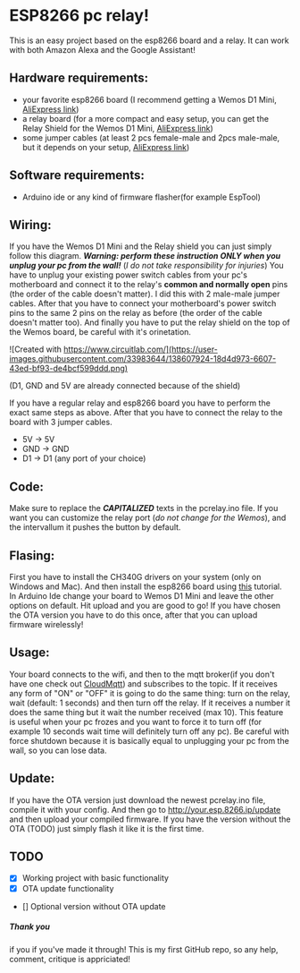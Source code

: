 # ESP8266 pc relay!
This is an easy project based on the esp8266 board and a relay. It can work with both Amazon Alexa and the Google Assistant!
## Hardware requirements:
- your favorite esp8266 board (I recommend getting a Wemos D1 Mini, [AliExpress link](https://www.aliexpress.com/wholesale?catId=0&initiative_id=SB_20211024110219&SearchText=wemos+d1+mini))
- a relay board (for a more compact and easy setup, you can get the Relay Shield for the Wemos D1 Mini, [AliExpress link](https://www.aliexpress.com/wholesale?catId=0&initiative_id=SB_20211024110238&SearchText=wemos+d1+mini+relay+shield))
- some jumper cables (at least 2 pcs female-male and 2pcs male-male, but it depends on your setup, [AliExpress link](https://www.aliexpress.com/wholesale?catId=0&initiative_id=SB_20211024110311&SearchText=jumper+cables))

## Software requirements:
- Arduino ide or any kind of firmware flasher(for example EspTool)

## Wiring:
If you have the Wemos D1 Mini and the Relay shield you can just simply follow this diagram. ***Warning: perform these instruction ONLY when you unplug your pc from the wall!*** (*I do not take responsibility for injuries*) You have to unplug your existing power switch cables from your pc's motherboard and connect it to the relay's **common and normally open** pins (the order of the cable doesn't matter). I did this with 2 male-male jumper cables. After that you have to connect your motherboard's power switch pins to the same 2 pins on the relay as before (the order of the cable doesn't matter too). And finally you have to put the relay shield on the top of the Wemos board, be careful with it's orinetation.

![Created with https://www.circuitlab.com/](https://user-images.githubusercontent.com/33983644/138607924-18d4d973-6607-43ed-bf93-de4bcf599ddd.png)

(D1, GND and 5V are already connected because of the shield)

If you have a regular relay and esp8266 board you have to perform the exact same steps as above. After that you have to connect the relay to the board with 3 jumper cables.
- 5V -> 5V
- GND -> GND
- D1 -> D1 (any port of your choice)

## Code:
Make sure to replace the ***CAPITALIZED*** texts in the pcrelay.ino file. If you want you can customize the relay port (*do not change for the Wemos*), and the intervallum it pushes the button by default.

## Flasing:
First you have to install the CH340G drivers on your system (only on Windows and Mac). And then install the esp8266 board using [this](https://github.com/esp8266/Arduino) tutorial. In Arduino Ide change your board to Wemos D1 Mini and leave the other options on default. Hit upload and you are good to go! If you have chosen the OTA version you have to do this once, after that you can upload firmware wirelessly!

## Usage:
Your board connects to the wifi, and then to the mqtt broker(if you don't have one check out [CloudMqtt](https://www.cloudmqtt.com/)) and subscribes to the topic. If it receives any form of "ON" or "OFF" it is going to do the same thing: turn on the relay, wait (default: 1 seconds) and then turn off the relay. If it receives a number it does the same thing but it wait the number received (max 10). This feature is useful when your pc frozes and you want to force it to turn off (for example 10 seconds wait time will definitely turn off any pc). Be careful with force shutdown because it is basically equal to unplugging your pc from the wall, so you can lose data.

## Update:
If you have the OTA version just download the newest pcrelay.ino file, compile it with your config. And then go to http://your.esp.8266.ip/update and then upload your compiled firmware. If you have the version without the OTA (TODO) just simply flash it like it is the first time.

## TODO
- [x] Working project with basic functionality
- [x] OTA update functionality
- [] Optional version without OTA update

##### Thank you
if you if you've made it through! This is my first GitHub repo, so any help, comment, critique is appriciated!

